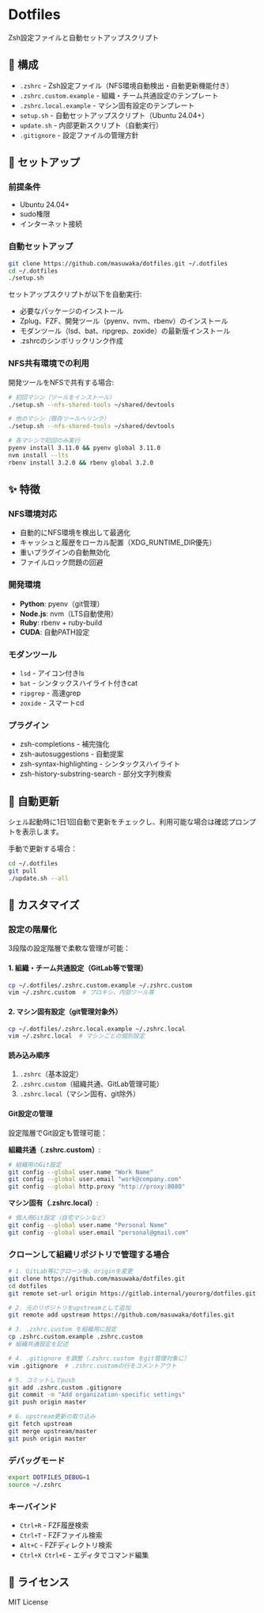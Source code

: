# Dotfiles

Zsh設定ファイルと自動セットアップスクリプト

## 📁 構成

- `.zshrc` - Zsh設定ファイル（NFS環境自動検出・自動更新機能付き）
- `.zshrc.custom.example` - 組織・チーム共通設定のテンプレート
- `.zshrc.local.example` - マシン固有設定のテンプレート
- `setup.sh` - 自動セットアップスクリプト（Ubuntu 24.04+）
- `update.sh` - 内部更新スクリプト（自動実行）
- `.gitignore` - 設定ファイルの管理方針

## 🚀 セットアップ

### 前提条件
- Ubuntu 24.04+
- sudo権限
- インターネット接続

### 自動セットアップ

```bash
git clone https://github.com/masuwaka/dotfiles.git ~/.dotfiles
cd ~/.dotfiles
./setup.sh
```

セットアップスクリプトが以下を自動実行:
- 必要なパッケージのインストール
- Zplug、FZF、開発ツール（pyenv、nvm、rbenv）のインストール
- モダンツール（lsd、bat、ripgrep、zoxide）の最新版インストール
- .zshrcのシンボリックリンク作成

### NFS共有環境での利用

開発ツールをNFSで共有する場合:

```bash
# 初回マシン（ツールをインストール）
./setup.sh --nfs-shared-tools ~/shared/devtools

# 他のマシン（既存ツールへリンク）
./setup.sh --nfs-shared-tools ~/shared/devtools

# 各マシンで初回のみ実行
pyenv install 3.11.0 && pyenv global 3.11.0
nvm install --lts
rbenv install 3.2.0 && rbenv global 3.2.0
```

## ✨ 特徴

### NFS環境対応
- 自動的にNFS環境を検出して最適化
- キャッシュと履歴をローカル配置（XDG_RUNTIME_DIR優先）
- 重いプラグインの自動無効化
- ファイルロック問題の回避

### 開発環境
- **Python**: pyenv（git管理）
- **Node.js**: nvm（LTS自動使用）
- **Ruby**: rbenv + ruby-build
- **CUDA**: 自動PATH設定

### モダンツール
- `lsd` - アイコン付きls
- `bat` - シンタックスハイライト付きcat
- `ripgrep` - 高速grep
- `zoxide` - スマートcd

### プラグイン
- zsh-completions - 補完強化
- zsh-autosuggestions - 自動提案
- zsh-syntax-highlighting - シンタックスハイライト
- zsh-history-substring-search - 部分文字列検索

## 🔄 自動更新

シェル起動時に1日1回自動で更新をチェックし、利用可能な場合は確認プロンプトを表示します。

手動で更新する場合：
```bash
cd ~/.dotfiles
git pull
./update.sh --all
```

## 🔧 カスタマイズ

### 設定の階層化

3段階の設定階層で柔軟な管理が可能：

#### 1. 組織・チーム共通設定（GitLab等で管理）
```bash
cp ~/.dotfiles/.zshrc.custom.example ~/.zshrc.custom
vim ~/.zshrc.custom  # プロキシ、内部ツール等
```

#### 2. マシン固有設定（git管理対象外）
```bash
cp ~/.dotfiles/.zshrc.local.example ~/.zshrc.local
vim ~/.zshrc.local  # マシンごとの個別設定
```

#### 読み込み順序
1. `.zshrc`（基本設定）
2. `.zshrc.custom`（組織共通、GitLab管理可能）
3. `.zshrc.local`（マシン固有、git除外）

#### Git設定の管理
設定階層でGit設定も管理可能：

**組織共通（.zshrc.custom）**:
```bash
# 組織用のGit設定
git config --global user.name "Work Name"
git config --global user.email "work@company.com"
git config --global http.proxy "http://proxy:8080"
```

**マシン固有（.zshrc.local）**:
```bash
# 個人用Git設定（自宅マシンなど）
git config --global user.name "Personal Name"  
git config --global user.email "personal@gmail.com"
```

### クローンして組織リポジトリで管理する場合

```bash
# 1. GitLab等にクローン後、originを変更
git clone https://github.com/masuwaka/dotfiles.git
cd dotfiles
git remote set-url origin https://gitlab.internal/yourorg/dotfiles.git

# 2. 元のリポジトリをupstreamとして追加
git remote add upstream https://github.com/masuwaka/dotfiles.git

# 3. .zshrc.custom を組織用に設定
cp .zshrc.custom.example .zshrc.custom
# 組織共通設定を記述

# 4. .gitignore を調整（.zshrc.custom をgit管理対象に）
vim .gitignore  # .zshrc.customの行をコメントアウト

# 5. コミットしてpush
git add .zshrc.custom .gitignore
git commit -m "Add organization-specific settings"
git push origin master

# 6. upstream更新の取り込み
git fetch upstream
git merge upstream/master
git push origin master
```

### デバッグモード
```bash
export DOTFILES_DEBUG=1
source ~/.zshrc
```

### キーバインド
- `Ctrl+R` - FZF履歴検索
- `Ctrl+T` - FZFファイル検索
- `Alt+C` - FZFディレクトリ検索
- `Ctrl+X Ctrl+E` - エディタでコマンド編集

## 📝 ライセンス

MIT License